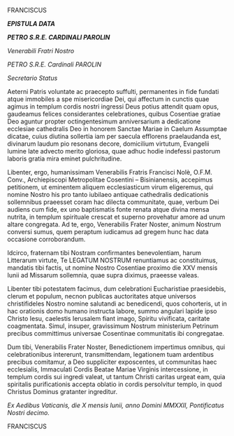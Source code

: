 FRANCISCUS

***EPISTULA DATA***

***PETRO S.R.E. CARDINALI PAROLIN***

*Venerabili Fratri Nostro*

*PETRO S.R.E. Cardinali PAROLIN*

*Secretario Status*

Aeterni Patris voluntate ac praecepto suffulti, permanentes in fide fundati atque immobiles a spe misericordiae Dei, qui affectum in cunctis quae agimus in templum cordis nostri ingressi Deus potius attendit quam opus, gaudeamus felices considerantes celebrationes, quibus Cosentiae gratiae Deo aguntur propter octingentesimum anniversarium a dedicatione ecclesiae cathedralis Deo in honorem Sanctae Mariae in Caelum Assumptae dicatae, cuius diutina sollertia iam per saecula efflorens praelaudanda est, divinarum laudum pio resonans decore, domicilium virtutum, Evangelii lumine late advecto merito gloriosa, quae adhuc hodie indefessi pastorum laboris gratia mira eminet pulchritudine.

Libenter, ergo, humanissimam Venerabilis Fratris Francisci Nolè, O.F.M. Conv., Archiepiscopi Metropolitae Cosentini – Bisinianensis, accepimus petitionem, ut eminentem aliquem ecclesiasticum virum eligeremus, qui nomine Nostro his pro tanto iubilaeo antiquae cathedralis dedicationis sollemnibus praeesset coram hac dilecta communitate, quae, verbum Dei audiens cum fide, ex uno baptismatis fonte renata atque divina mensa nutrita, in templum spirituale crescat et superno provehatur amore ad unum altare congregata. Ad te, ergo, Venerabilis Frater Noster, animum Nostrum conversi sumus, quem peraptum iudicamus ad gregem hunc hac data occasione corroborandum.

Idcirco, fraternam tibi Nostram confirmantes benevolentiam, harum Litterarum virtute, Te LEGATUM NOSTRUM renuntiamus ac constituimus, mandatis tibi factis, ut nomine Nostro Cosentiae proximo die XXV mensis Iunii ad Missarum sollemnia, quae supra diximus, praeesse valeas.

Libenter tibi potestatem facimus, dum celebrationi Eucharistiae praesidebis, clerum et populum, necnon publicas auctoritates atque universos christifideles Nostro nomine salutandi ac benedicendi, quos cohorteris, ut in hac orationis domo humano instructa labore, summo angulari lapide ipso Christo Iesu, caelestis Ierusalem fiant imago, Spiritu vivificata, caritate coagmentata. Simul, insuper, gravissimum Nostrum ministerium Petrinum precibus committimus universae Cosentinae communitatis ibi congregatae.

Dum tibi, Venerabilis Frater Noster, Benedictionem impertimus omnibus, qui celebrationibus intererunt, transmittendam, legationem tuam ardentibus precibus comitamur, a Deo suppliciter exposcentes, ut communitas haec ecclesialis, Immaculati Cordis Beatae Mariae Virginis intercessione, in templum cordis sui ingredi valeat, ut tantum Christi caritas urgeat eam, quia spiritalis purificationis accepta oblatio in cordis persolvitur templo, in quod Christus Dominus gratanter ingreditur.

*Ex Aedibus Vaticanis, die X mensis Iunii, anno Domini MMXXII, Pontificatus Nostri decimo.*

FRANCISCUS